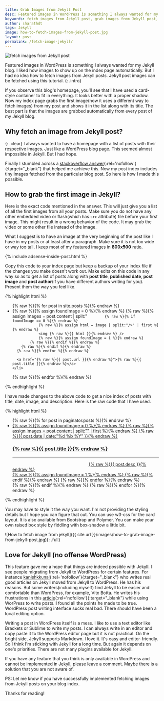```yaml
---
title: Grab Images from Jekyll Post
desc: Featured images in WordPress is something I always wanted for my Jekyll blog. I liked how images to show up on the index page automatically. But I had no idea how to fetch images from Jekyll posts. Jekyll post images can be fetched using this tutorial. 
keywords: fetch images from Jekyll post, grab images from Jekyll post, get images from post Jekyll, jekyll post images
author: sharathdt
tags: Jekyll
image: how-to-fetch-images-from-jekyll-post.jpg
layout: post
permalink: /fetch-image-jekyll/
---
```


<img alt="fetch images from Jekyll post" title="grab images from Jekyll post" itemprop="thumbnailUrl" class="left half noborder" src="{{ site.url }}/images/how-to-fetch-images-from-jekyll-post.jpg">

<i class="fa fa-quote-left fa-3x fa-pull-left fa-border"></i>Featured images in WordPress is something I always wanted for my Jekyll blog. I liked how images to show up on the index page automatically. But I had no idea how to fetch images from Jekyll posts. Jekyll post images can be fetched using this tutorial.
{: .intro}

If you observe this blog's homepage, you'll see that I have used a card-style container to fit in everything. It looks better with a proper shadow. Now my index page grabs the first image(now it uses a different way to fetch images) from my post and shows it in the list along with its title. The best part is that the images are grabbed automatically from every post of my Jekyll blog.

<div id="toc" class="clear"></div>

## Why fetch an image from Jekyll post?
{: .clear}
I always wanted to have a homepage with a list of posts with their respective images. Just like a WordPress blog page. This seemed almost impossible in Jekyll. But I had hope.

Finally I stumbled across a [stackoverflow answer](http://stackoverflow.com/questions/25463865/in-jekyll-how-do-i-grab-a-posts-first-image){:rel='nofollow'}{:target="_blank"} that helped me achieve this. Now my post index includes tiny images fetched from the particular blog post. So here is how I made this possible.

## How to grab the first image in Jekyll?

Here is the exact code mentioned in the answer. This will just give you a list of all the first images from all your posts. Make sure you do not have any other embedded video or flash(which has ```src``` attribute) file before your first image. This might result in a wrong behavior of the code. It may grab the video or some other file instead of the image.

What I suggest is to have an image at the very beginning of the post like I have in my posts or at least after a paragraph. Make sure it is not too wide or way too tall. I keep most of my featured images in **800x500** ratio. 

{% include adsense-inside-post.html %}

Copy this code to your index page but keep a backup of your index file if the changes you make doesn't work out. Make edits on this code in any way so as to get a list of posts along with **post title**, **published date**, **post image** and **post author**(if you have different authors writing for you). Present them the way you feel like. 

{% highlight html %}
<ul>
  {% raw %}{% for post in site.posts %}{% endraw %}
    <li>
      {% raw %}{% assign foundImage = 0 %}{% endraw %}
      {% raw %}{% assign images = post.content | split:"<img " %}{% endraw %}
      {% raw %}{% for image in images %}{% endraw %}
        {% raw %}{% if image contains 'src' %}{% endraw %}

            {% raw %}{% if foundImage == 0 %}{% endraw %}
                {% raw %}{% assign html = image | split:"/>" | first %}{% endraw %}
                <img {% raw %}{{ html }}{% endraw %} />
                {% raw %}{% assign foundImage = 1 %}{% endraw %}
            {% raw %}{% endif %}{% endraw %}
        {% raw %}{% endif %}{% endraw %}
      {% raw %}{% endfor %}{% endraw %}

      <a href="{% raw %}{{ post.url }}{% endraw %}">{% raw %}{{ post.title }}{% endraw %}</a>
    </li>
  {% raw %}{% endfor %}{% endraw %}
</ul>
{% endhighlight %}

I have made changes to the above code to get a nice index of posts with title, date, image, and description. Here is the raw code that I have used.

{% highlight html %}
<ul id="posts">
    {% raw %}{% for post in paginator.posts %}{% endraw %}
 <a href="{% raw %}{{ post.url }}{% endraw %}">
    <li>
      <div>
        {% raw %}{% assign foundImage = 0 %}{% endraw %}
          {% raw %}{% assign images = post.content | split:"<img " %}{% endraw %}
              {% raw %}{% for image in images %}{% endraw %}
                {% raw %}{% if image contains 'src' %}{% endraw %}
                    {% raw %}{% if foundImage == 0 %}{% endraw %}
                    {% raw %}{% assign html = image | split:"/>" | first %}{% endraw %}
                    <time>{% raw %}{{ post.date | date:"%d %b %Y" }}{% endraw %}</time>
                    <h3>{% raw %}{{ post.title }}{% endraw %}</h3>
                    <hr>
                    <div><img width="250" {% raw %}{{ html }}{% endraw %} />{% raw %}{{ post.desc }}{% endraw %}</div>
                     {% raw %}{% assign foundImage = 1 %}{% endraw %}
                    {% raw %}{% endif %}{% endraw %}
             {% raw %}{% endfor %}{% endraw %}
        </div>
     </li>
 </a>
    {% raw %}{% endif %}{% endraw %} 
    {% raw %}{% endfor %}{% endraw %}
</ul>
{% endhighlight %}

You may have to style it the way you want. I'm not providing the styling details but I hope you can figure that out. You can use w3-css for the card layout. It is also available from Bootstrap and Polymer. You can make your own raised box style by fiddling with box-shadow a little bit.

![How to fetch image from jekyll]({{ site.url }}/images/how-to-grab-image-from-jekyll-post.jpg){: .full}

## Love for Jekyll (no offense WordPress)
This feature gave me a hope that things are indeed possible with Jekyll. I see people migrating from Jekyll to WordPress for certain features. For instance [kanishkkunal](https://codingtips.kanishkkunal.in/jekyll-to-wordpress/){:rel='nofollow'}{:target="_blank"} who writes real good articles on Jekyll moved from Jekyll to WordPress. He has his reasons. But some writers(including myself) find Jekyll to be easier and comfortable than WordPress, for example, Vito Botta. He writes his frustrations in this [article](http://vitobotta.com/migrating-from-wordpress-to-jekyll-part-one-why-i-gave-up-on-wordpress/){:rel='nofollow'}{:target="_blank"} while using WorPress to write posts. I found all the points he made to be true. WordPress post writing interface sucks real bad. There should have been a local editing option.

Writing a post in WordPress itself is a mess. I like to use a text editor like Brackets or Sublime to write my posts. I can always write in an editor and copy paste it to the WordPress editor page but it is not practical. On the bright side, Jekyll supports Markdown. I love it. It's easy and editor-friendly. So I think I'm sticking with Jekyll for a long time. But again it depends on one's priorities. There are not many plugins available for Jekyll.

If you have any feature that you think is only available in WordPress and cannot be implemented in Jekyll, please leave a comment. Maybe there is a solution that you are not aware of.

PS: Let me know if you have successfully implemented fetching images from Jekyll posts on your blog index.

Thanks for reading!
